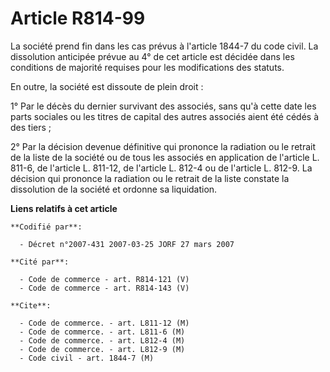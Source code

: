 # Article R814-99

La société prend fin dans les cas prévus à l'article 1844-7 du code civil. La dissolution anticipée prévue au 4° de cet
article est décidée dans les conditions de majorité requises pour les modifications des statuts.

En outre, la société est dissoute de plein droit :

1° Par le décès du dernier survivant des associés, sans qu'à cette date les parts sociales ou les titres de capital des
autres associés aient été cédés à des tiers ;

2° Par la décision devenue définitive qui prononce la radiation ou le retrait de la liste de la société ou de tous les
associés en application de l'article L. 811-6, de l'article L. 811-12, de l'article L. 812-4 ou de l'article L. 812-9. La
décision qui prononce la radiation ou le retrait de la liste constate la dissolution de la société et ordonne sa liquidation.

**Liens relatifs à cet article**

	**Codifié par**:

	  - Décret n°2007-431 2007-03-25 JORF 27 mars 2007

	**Cité par**:

	  - Code de commerce - art. R814-121 (V)
	  - Code de commerce - art. R814-143 (V)

	**Cite**:

	  - Code de commerce. - art. L811-12 (M)
	  - Code de commerce. - art. L811-6 (M)
	  - Code de commerce. - art. L812-4 (M)
	  - Code de commerce. - art. L812-9 (M)
	  - Code civil - art. 1844-7 (M)
